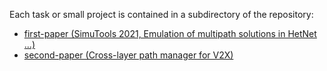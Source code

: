Each task or small project is contained in a subdirectory of the repository:

 - [first-paper (SimuTools 2021, Emulation of multipath solutions in HetNet ...)](./paper-01/paper-emulation.md)
 - [second-paper (Cross-layer path manager for V2X)](../paper-02/paper-cross-layer.md)
 
